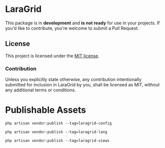 # LaraGrid

This package is in **development** and **is not ready** for use in your projects. If you'd like to contribute, you're welcome
to submit a Pull Request.

## License

This project is licensed under the [MIT license](https://github.com/Bored-Programmers/laragrid/blob/main/LICENSE.md).

### Contribution

Unless you explicitly state otherwise, any contribution intentionally submitted
for inclusion in LaraGrid by you, shall be licensed as MIT, without any additional
terms or conditions.

# Publishable Assets

```php artisan vendor:publish --tag=laragrid-config```

```php artisan vendor:publish --tag=laragrid-lang```

```php artisan vendor:publish --tag=laragrid-views```

